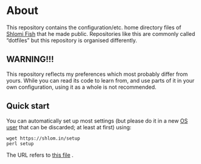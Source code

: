# About

This repository contains the configuration/etc. home directory
files of [Shlomi Fish](http://www.shlomifish.org/) that he made public.
Repositories like this are commonly called “dotfiles” but this repository
is organised differently.

## WARNING!!!

This repository reflects my preferences which most probably differ from
yours. While you can read its code to learn from, and use parts of it
in your own configuration, using it as a whole is not recommended.

## Quick start

You can automatically set up most settings (but please do it in a new
[OS user](https://en.wikipedia.org/wiki/Multi-user_software) that can
be discarded; at least at first) using:

```
wget https://shlom.in/setup
perl setup
```

The URL refers to [this file](https://raw.githubusercontent.com/shlomif/shlomif-computer-settings/master/shlomif-settings/setup-all/setup-all.pl) .
